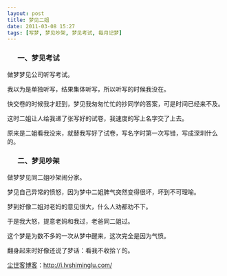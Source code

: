 ```yaml
---
layout: post
title: 梦见二姐
date: 2011-03-08 15:27
tags: [写梦, 梦见吵架, 梦见考试, 每月记梦]
---
```

<ol>
<h3>一、梦见考试</h3>
</ol>
做梦梦见公司听写考试。

我以为是单独听写，结果集体听写，所以听写的时候我没在。

快交卷的时候我才赶到，梦见我匆匆忙忙的抄同学的答案，可是时间已经来不及。

这时二姐让人给我递了张写好的试卷，我速度的写上名字交了上去。

原来是二姐看我没来，就替我写好了试卷，写名字时第一次写错，写成深圳什么的。
<ol>
<h3>二、梦见吵架</h3>
</ol>
做梦梦见同二姐吵架闹分家。

梦见自己异常的愤怒，因为梦中二姐脾气突然变得很坏，坏到不可理喻。

梦到好像二姐对老妈的意见很大，什么人劝都劝不下。

于是我大怒，提意老妈和我过，老爸同二姐过。

这个梦是为数不多的一次从梦中醒来，这次完全是因为气愤。

翻身起来时好像还说了梦话：看我不收拾丫的。

<a href="http://i.lvshiminglu.com/">尘世客博客</a>：<a href="http://i.lvshiminglu.com/">http://i.lvshiminglu.com/</a>

